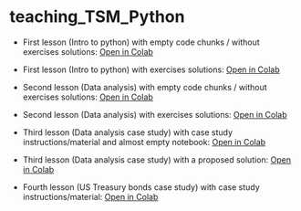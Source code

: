 # teaching_TSM_Python


* First lesson (Intro to python) with empty code chunks / without exercises solutions: [Open in Colab](https://githubtocolab.com/louis-olive/teaching_Python/blob/master/notebooks/01_introduction_to_python_wo_solutions.ipynb)

* First lesson (Intro to python) with exercises solutions: [Open in Colab](https://githubtocolab.com/louis-olive/teaching_Python/blob/master/notebooks/01_introduction_to_python.ipynb)

* Second lesson (Data analysis) with empty code chunks / without exercises solutions: [Open in Colab](https://githubtocolab.com/louis-olive/teaching_Python/blob/master/notebooks/02_data_analysis_with_python_wo_solutions.ipynb)

* Second lesson (Data analysis) with exercises solutions: [Open in Colab](https://githubtocolab.com/louis-olive/teaching_Python/blob/master/notebooks/02_data_analysis_with_python.ipynb)

* Third lesson (Data analysis case study) with case study instructions/material and almost empty notebook: [Open in Colab](https://githubtocolab.com/louis-olive/teaching_Python/blob/master/notebooks/03_real_estate_eda_wo_solutions.ipynb)

* Third lesson (Data analysis case study) with a proposed solution: [Open in Colab](https://githubtocolab.com/louis-olive/teaching_Python/blob/master/notebooks/03_real_estate_eda.ipynb)

* Fourth lesson (US Treasury bonds case study) with case study instructions/material: [Open in Colab](https://githubtocolab.com/louis-olive/teaching_Python/blob/master/notebooks/04_US_treasury_bonds_wo_solutions.ipynb)